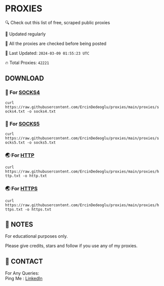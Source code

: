 
# PROXIES
🔍 Check out this list of free, scraped public proxies

🔧 Updated regularly

🙌 All the proxies are checked before being posted

📆 Last Updated: `2024-03-09 01:55:23 UTC`

🔥 Total Proxies: `42221`

## DOWNLOAD

### 🔌 For [SOCKS4](https://raw.githubusercontent.com/ErcinDedeoglu/proxies/main/proxies/socks4.txt)

```curl https://raw.githubusercontent.com/ErcinDedeoglu/proxies/main/proxies/socks4.txt -o socks4.txt```

### 🔌 For [SOCKS5](https://raw.githubusercontent.com/ErcinDedeoglu/proxies/main/proxies/socks5.txt)

```curl https://raw.githubusercontent.com/ErcinDedeoglu/proxies/main/proxies/socks5.txt -o socks5.txt```

### 🌏 For [HTTP](https://raw.githubusercontent.com/ErcinDedeoglu/proxies/main/proxies/http.txt)

```curl https://raw.githubusercontent.com/ErcinDedeoglu/proxies/main/proxies/http.txt -o http.txt```

### 🌏 For [HTTPS](https://raw.githubusercontent.com/ErcinDedeoglu/proxies/main/proxies/https.txt)

```curl https://raw.githubusercontent.com/ErcinDedeoglu/proxies/main/proxies/https.txt -o https.txt```

## 📝 NOTES

For educational purposes only.

Please give credits, stars and follow if you use any of my proxies.

## 📨 CONTACT

 For Any Queries:  
        Ping Me : [LinkedIn](https://www.linkedin.com/in/ercindedeoglu/)